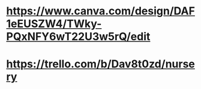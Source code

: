 # https://www.canva.com/design/DAF1eEUSZW4/TWky-PQxNFY6wT22U3w5rQ/edit
# https://trello.com/b/Dav8t0zd/nursery
